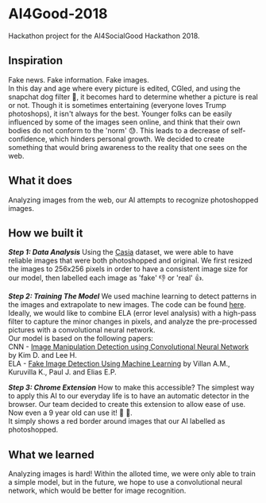 # AI4Good-2018
Hackathon project for the AI4SocialGood Hackathon 2018.

## Inspiration
Fake news. Fake information. Fake images.<br />
In this day and age where every picture is edited, CGIed, and using the snapchat dog filter :dog:, it becomes hard to determine whether a picture is real or not. Though it is sometimes entertaining (everyone loves Trump photoshops), it isn't always for the best.
Younger folks can be easily influenced by some of the images seen online, and think that their own bodies do not conform to the 'norm' :sweat:. This leads to a decrease of self-confidence, which hinders personal growth. We decided to create something that would bring awareness to the reality that one sees on the web.

## What it does
Analyzing images from the web, our AI attempts to recognize photoshopped images.

## How we built it
***Step 1: Data Analysis*** Using the [Casia](http://forensics.idealtest.org/casiav2/) dataset, we were able to have reliable images that were both photoshopped and original. We first resized the images to 256x256 pixels in order to have a consistent image size for our model, then labelled each image as 'fake' :thumbsdown: or 'real' :thumbsup:.

***Step 2: Training The Model*** We used machine learning to detect patterns in the images and extrapolate to new images. The code can be found [here](https://drive.google.com/file/d/1IZt6MbhnAaZlx4ufcjFvcsSYnUDagWvG/view?usp=sharing). Ideally, we would like to combine ELA (error level analysis) with a high-pass filter to capture the minor changes in pixels, and analyze the pre-processed pictures with a convolutional neural network.<br /> 
Our model is based on the following papers:<br /> CNN - [Image Manipulation Detection using Convolutional Neural Network](https://pdfs.semanticscholar.org/8d29/16d15ffc5b0f97a542e01780f785421185b8.pdf) by Kim D. and Lee H.
<br /> ELA - [Fake Image Detection Using Machine Learning](https://ijcsits.org/papers/vol7no22017/4vol7no2.pdf) by Villan A.M., Kuruvilla K., Paul J. and Elias E.P.

***Step 3: Chrome Extension*** How to make this accessible? The simplest way to apply this AI to our everyday life is to have an automatic detector in the browser. Our team decided to create this extension to allow ease of use. Now even a 9 year old can use it! :girl: :boy:.<br />
It simply shows a red border around images that our AI labelled as photoshopped.

## What we learned
Analyzing images is hard! Within the alloted time, we were only able to train a simple model, but in the future, we hope to use a convolutional neural network, which would be better for image recognition.
